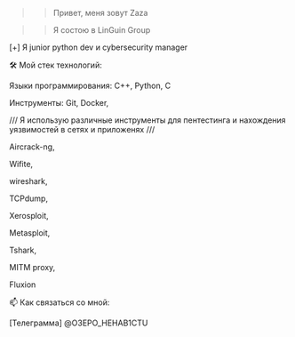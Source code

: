 >> Привет, меня зовут Zaza 

>> Я состою в LinGuin Group

[+] Я junior python dev и cybersecurity manager

🛠️ Мой стек технологий:

Языки программирования: C++, Python, C

Инструменты: Git, Docker,

/// Я использую различные инструменты для пентестинга и нахождения уязвимостей в сетях и приложенях ///

Aircrack-ng, 

Wifite, 

wireshark, 

TCPdump, 

Xerosploit, 

Metasploit, 

Tshark, 

MITM proxy,

Fluxion

📫 Как связаться со мной:

[Телеграмма] @O3EPO_HEHAB1CTU
